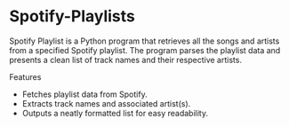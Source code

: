 # Spotify-Playlists

Spotify Playlist is a Python program that retrieves all the songs and artists from a specified Spotify playlist. The program parses the playlist data and presents a clean list of track names and their respective artists.

Features
- Fetches playlist data from Spotify.
- Extracts track names and associated artist(s).
- Outputs a neatly formatted list for easy readability.
